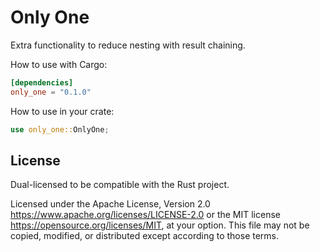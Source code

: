 # Only One
Extra functionality to reduce nesting with result chaining.

How to use with Cargo:
```toml
[dependencies]
only_one = "0.1.0"
```

How to use in your crate:
```rust
use only_one::OnlyOne;
```

## License

Dual-licensed to be compatible with the Rust project.

Licensed under the Apache License, Version 2.0
https://www.apache.org/licenses/LICENSE-2.0 or the MIT license
https://opensource.org/licenses/MIT, at your
option. This file may not be copied, modified, or distributed
except according to those terms.
